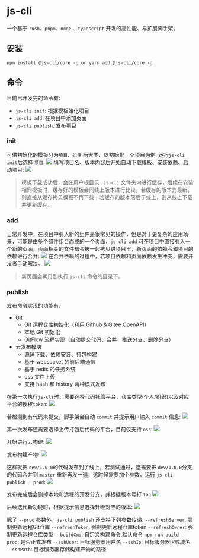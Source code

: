 # js-cli
一个基于 `rush`、`pnpm`、`node` 、`typescript` 开发的高性能、易扩展脚手架。

## 安装

```shell
npm install @js-cli/core -g or yarn add @js-cli/core -g
```

## 命令
目前已开发完的命令有:
- `js-cli init`: 根据模板始化项目
- `js-cli add`: 在项目中添加页面
- `js-cli publish`: 发布项目

### init
可供初始化的模板分为`项目`、`组件` 两大类，以初始化一个项目为例, 运行`js-cli init`后选择 `项目`:
<img-wrapper>
   <img src="./images/template-1.png"/>
</img-wrapper>
填写项目名、版本内容后开始自动下载模板、安装依赖、启动项目:
<img-wrapper>
   <img src="./images/template-2.png"/>
</img-wrapper>
> 模板下载成功后，会在用户根目录 `.js-cli` 文件夹内进行缓存，后续在安装相同模板时，缓存好的模板会同线上版本进行比较，若缓存的版本为最新，则直接从缓存拷贝模板不再下载；若缓存的版本落后于线上，则从线上下载并更新缓存。
### add

日常开发中，在项目中引入新的组件是很常见的操作，但是对于更复杂的应用场景，可能是由多个组件组合而成的一个页面，`js-cli add` 可在项目中直接引入一个新的页面，页面相关的文件都会被一起拷贝进项目里，新页面的依赖会和项目的依赖进行合并:
<img-wrapper>
   <img src="./images/page-add.png"/>
</img-wrapper>
在合并依赖的过程中，若项目依赖和页面依赖发生冲突，需要开发者手动解决。
<img-wrapper>
   <img src="./images/page-conflict.png"/>
</img-wrapper>
> 新页面会拷贝到执行 `js-cli` 命令的目录下。

### publish
发布命令实现的功能有:
- Git
    - Git 远程仓库初始化（利用 Github & Gitee OpenAPI）
    - 本地 Git 初始化
    - GitFlow 流程实现（自动提交代码、合并、推送分支、删除分支）
- 云发布模块
    - 源码下载、依赖安装、打包构建
    - 基于 websocket 的前后端通信
    - 基于 redis 的任务系统
    - oss 文件上传
    - 支持 hash 和 history 两种模式发布

在第一次执行`js-cli`时，需要选择代码托管平台、仓库类型(个人/组织)以及对应平台的授权`token`:
<img-wrapper>
   <img src="./images/git-set.png"/>
</img-wrapper>

若检测到有代码未提交，脚手架会自动 `commit` 并提示用户输入 `commit` 信息:
<img-wrapper>
   <img src="./images/git-commit.png"/>
</img-wrapper>

第一次发布还需要选择上传打包后代码的平台，目前仅支持 `oss`:
<img-wrapper>
   <img src="./images/git-oss.png"/>
</img-wrapper>

开始进行云构建:
<img-wrapper>
   <img src="./images/cloud-build.png"/>
</img-wrapper>

发布构建产物:
<img-wrapper>
   <img src="./images/cloud-deploy.png"/>
</img-wrapper>

这样就把 `dev/1.0.0`的代码发布到了线上，若测试通过，这需要把 `dev/1.0.0`分支的代码合并到 `master` 重新再发一遍，这时候需要加个参数，运行 `js-cli publish --prod`:
<img-wrapper>
   <img src="./images/cloud-deploy.png"/>
</img-wrapper>

发布完成后会删掉本地和远程的开发分支，并根据版本号打 `tag`
<img-wrapper>
   <img src="./images/cloud-tag.png"/>
</img-wrapper>

后续迭代新功能时，根据提示信息选择升级对应的版本:
<img-wrapper>
   <img src="./images/cloud-update.png"/>
</img-wrapper>

除了 `--prod` 参数外，`js-cli publish` 还支持下列参数传递:
`--refreshServer`: 强制更新远程Git仓库
`--refreshToken`: 强制更新远程仓库token
`--refreshOwner`: 强制更新远程仓库类型
`--buildCmd`: 自定义构建命令,默认命令 `npm run build`
`--prod`: 是否正式发布
`--sshUser`: 目标服务器用户名
`--sshIp`: 目标服务器IP或域名
`--sshPath`: 目标服务器存储构建产物的路径





